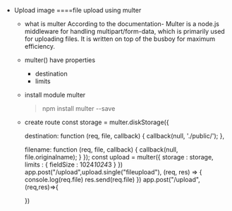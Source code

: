 
* Upload image 
    ====file upload using multer
    - what is multer
        According to the documentation-
        Multer is a node.js middleware for handling multipart/form-data, which is primarily used for uploading files. It is written on top of the busboy for maximum efficiency.

    - multer() have properties
        - destination
        - limits
    - install module multer
        > npm install multer --save
    - create route
        const storage = multer.diskStorage({
        <!-- where to store images -->
        destination: function (req, file, callback) {
            callback(null, './public/');
        },
        <!-- Filename determines what a file should be named in the folder. -->
        filename: function (req, file, callback) {
            callback(null, file.originalname);
            }
        });
        const upload = multer({
            storage : storage,
            limits : {
                fieldSize : 1024*1024*3
            }
        }) 
        app.post("/upload",upload.single("fileupload"), (req, res) => {
            console.log(req.file)
            res.send(req.file)
        })
        app.post("/upload",(req,res)=>{

        })
